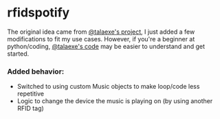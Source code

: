 # rfidspotify

The original idea came from [@talaexe's project](https://github.com/talaexe/Spotify-RFID-Record-Player), I just added a few modifications to fit my use cases. 
However, if you're a beginner at python/coding, [@talaexe's code](https://github.com/talaexe/Spotify-RFID-Record-Player) may be easier to understand and get started. 


### Added behavior:     
- Switched to using custom Music objects to make loop/code less repetitive
- Logic to change the device the music is playing on (by using another RFID tag)

